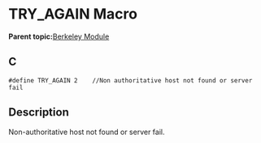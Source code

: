 # TRY\_AGAIN Macro

**Parent topic:**[Berkeley Module](GUID-5F35C98C-EC8E-40FF-9B62-3B31D508F820.md)

## C

```
#define TRY_AGAIN 2    //Non authoritative host not found or server fail
```

## Description

Non-authoritative host not found or server fail.

